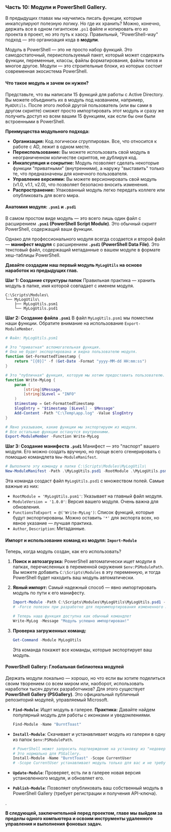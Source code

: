 ### **Часть 10: Модули и PowerShell Gallery.**

В предыдущих главах мы научились писать функции, которые инкапсулируют полезную логику. Но где их хранить? Можно, конечно, держать все в одном гигантском `.ps1` файле и копировать его из проекта в проект, но это путь к хаосу. Правильный, "PowerShell-way" подход — это организация кода в **модули**.

Модуль в PowerShell — это не просто набор функций. Это самодостаточный, переиспользуемый пакет, который может содержать функции, переменные, классы, файлы форматирования, файлы типов и многое другое. Модули — это строительные блоки, из которых состоит современная экосистема PowerShell.

#### **Что такое модуль и зачем он нужен?**

Представьте, что вы написали 15 функций для работы с Active Directory. Вы можете объединить их в модуль под названием, например, `MyADUtils`. После этого любой другой пользователь (или вы сами в другом скрипте) сможет просто импортировать этот модуль и сразу же получить доступ ко всем вашим 15 функциям, как если бы они были встроенными в PowerShell.

**Преимущества модульного подхода:**

*   **Организация:** Код логически сгруппирован. Все, что относится к работе с AD, лежит в одном месте.
*   **Переиспользование:** Вы можете использовать свой модуль в неограниченном количестве скриптов, не дублируя код.
*   **Инкапсуляция и сокрытие:** Модуль позволяет сделать некоторые функции "приватными" (внутренними), а наружу "выставить" только те, что предназначены для конечного пользователя.
*   **Управление версиями:** Вы можете версионировать свой модуль (v1.0, v1.1, v2.0), что позволяет безопасно вносить изменения.
*   **Распространение:** Упакованный модуль легко передать коллеге или опубликовать для всего мира.

#### **Анатомия модуля: `.psm1` и `.psd1`**

В самом простом виде модуль — это всего лишь один файл с расширением **`.psm1` (PowerShell Script Module)**. Это обычный скрипт PowerShell, содержащий ваши функции.

Однако для профессионального модуля всегда создается и второй файл — **манифест модуля** с расширением **`.psd1` (PowerShell Data File)**. Это текстовый файл, содержащий метаданные о вашем модуле в формате хеш-таблицы PowerShell.

**Давайте создадим наш первый модуль `MyLogUtils` на основе наработок из предыдущих глав.**

**Шаг 1: Создание структуры папок**
Правильная практика — хранить модуль в папке, имя которой совпадает с именем модуля.

```
C:\Scripts\Modules\
└── MyLogUtils\
    ├── MyLogUtils.psm1
    └── MyLogUtils.psd1
```

**Шаг 2: Создание файла `.psm1`**
В файл `MyLogUtils.psm1` мы поместим наши функции. Обратите внимание на использование `Export-ModuleMember`.

```powershell
# Файл: MyLogUtils.psm1

# Это "приватная" вспомогательная функция.
# Она не будет экспортирована и видна пользователю модуля.
function Get-FormattedTimestamp {
    return "[{0}]" -f (Get-Date -Format "yyyy-MM-dd HH:mm:ss")
}

# Это "публичная" функция, которую мы хотим предоставить пользователю.
function Write-MyLog {
    param (
        [string]$Message,
        [string]$Level = "INFO"
    )
    $timestamp = Get-FormattedTimestamp
    $logEntry = "$timestamp [$Level] - $Message"
    Add-Content -Path "C:\Temp\app.log" -Value $logEntry
}

# Явно указываем, какие функции мы экспортируем из модуля.
# Все остальные функции останутся внутренними.
Export-ModuleMember -Function Write-MyLog
```

**Шаг 3: Создание манифеста `.psd1`**
Манифест — это "паспорт" вашего модуля. Его можно создать вручную, но проще всего сгенерировать с помощью командлета `New-ModuleManifest`.

```powershell
# Выполните эту команду в папке C:\Scripts\Modules\MyLogUtils\
New-ModuleManifest -Path .\MyLogUtils.psd1 -RootModule .\MyLogUtils.psm1 -Author "Your Name" -Description "Простой модуль для логирования." -PowerShellVersion "5.1"
```
Эта команда создаст файл `MyLogUtils.psd1` с множеством полей. Самые важные из них:
*   `RootModule = 'MyLogUtils.psm1'`: Указывает на главный файл модуля.
*   `ModuleVersion = '1.0.0'`: Версия вашего модуля. Очень важна для обновления.
*   `FunctionsToExport = @('Write-MyLog')`: Список функций, которые будут экспортированы. Можно оставить `'*'` для экспорта всех, но явное указание — лучшая практика.
*   `Author`, `Description`: Метаданные.

#### **Импорт и использование команд из модуля: `Import-Module`**

Теперь, когда модуль создан, как его использовать?

1.  **Поиск и автозагрузка:** PowerShell автоматически ищет модули в папках, перечисленных в переменной окружения `$env:PSModulePath`. Вы можете добавить `C:\Scripts\Modules` в эту переменную, и тогда PowerShell будет находить ваш модуль автоматически.
2.  **Явный импорт:** Самый надежный способ — явно импортировать модуль по пути к его манифесту.

    ```powershell
    Import-Module -Path C:\Scripts\Modules\MyLogUtils\MyLogUtils.psd1 -Force
    # -Force полезен при разработке для переимпортирования измененного модуля

    # Теперь наша функция доступна как обычный командлет
    Write-MyLog -Message "Модуль успешно импортирован!"
    ```
3.  **Проверка загруженных команд:**
    ```powershell
    Get-Command -Module MyLogUtils
    ```
    Эта команда покажет все команды, которые экспортирует ваш модуль.

#### **PowerShell Gallery: Глобальная библиотека модулей**

Держать модули локально — хорошо, но что если вы хотите поделиться своим творением со всем миром или, наоборот, использовать наработки тысяч других разработчиков? Для этого существует **PowerShell Gallery (PSGallery)**. Это официальный публичный репозиторий модулей, управляемый Microsoft.

*   **`Find-Module`**: Ищет модуль в галерее.
    **Практика:** Давайте найдем популярный модуль для работы с иконками и уведомлениями.

    ```powershell
    Find-Module -Name "BurntToast"
    ```
*   **`Install-Module`**: Скачивает и устанавливает модуль из галереи в одну из папок `$env:PSModulePath`.

    ```powershell
    # PowerShell может запросить подтверждение на установку из "недоверенного" репозитория.
    # Это нормально для PSGallery.
    Install-Module -Name "BurntToast" -Scope CurrentUser
    # -Scope CurrentUser устанавливает модуль только для вас и не требует прав администратора.
    ```
*   **`Update-Module`**: Проверяет, есть ли в галерее новая версия установленного модуля, и обновляет его.
*   **`Publish-Module`**: Позволяет опубликовать ваш собственный модуль в PowerShell Gallery (требует регистрации и получения API-ключа).

.

**В следующей, заключительной перед проектом, главе мы выйдем за пределы одного компьютера и освоим инструменты удаленного управления и выполнения фоновых задач.**